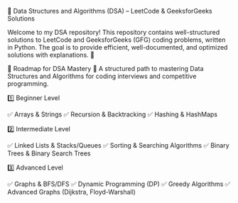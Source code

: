 📌 Data Structures and Algorithms (DSA) – LeetCode & GeeksforGeeks Solutions

Welcome to my DSA repository! This repository contains well-structured solutions to LeetCode and GeeksforGeeks (GFG) coding problems, written in Python. The goal is to provide efficient, well-documented, and optimized solutions with explanations. 🚀

📌 Roadmap for DSA Mastery 🚀
A structured path to mastering Data Structures and Algorithms for coding interviews and competitive programming.

1️⃣ Beginner Level

✅ Arrays & Strings
✅ Recursion & Backtracking
✅ Hashing & HashMaps

2️⃣ Intermediate Level

✅ Linked Lists & Stacks/Queues
✅ Sorting & Searching Algorithms
✅ Binary Trees & Binary Search Trees

3️⃣ Advanced Level

✅ Graphs & BFS/DFS
✅ Dynamic Programming (DP)
✅ Greedy Algorithms
✅ Advanced Graphs (Dijkstra, Floyd-Warshall)
